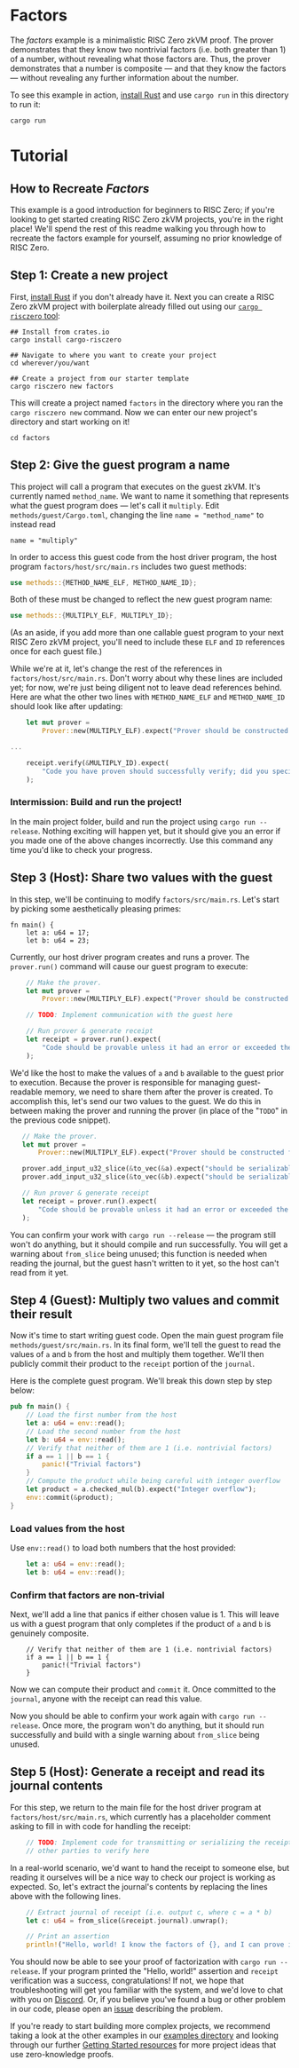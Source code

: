 # Factors

The _factors_ example is a minimalistic RISC Zero zkVM proof. The prover demonstrates that they know two nontrivial factors (i.e. both greater than 1) of a number, without revealing what those factors are. Thus, the prover demonstrates that a number is composite — and that they know the factors — without revealing any further information about the number.

To see this example in action, [install Rust] and use `cargo run` in this directory to run it:
```
cargo run
```

# Tutorial
## How to Recreate _Factors_

This example is a good introduction for beginners to RISC Zero; if you're looking to get started creating RISC Zero zkVM projects, you're in the right place! We'll spend the rest of this readme walking you through how to recreate the factors example for yourself, assuming no prior knowledge of RISC Zero.

## Step 1: Create a new project

First, [install Rust] if you don't already have it. Next you can create a RISC Zero zkVM project with boilerplate already filled out using our [`cargo risczero` tool]:
```
## Install from crates.io
cargo install cargo-risczero

## Navigate to where you want to create your project
cd wherever/you/want

## Create a project from our starter template
cargo risczero new factors
```
This will create a project named `factors` in the directory where you ran the `cargo risczero new` command. Now we can enter our new project's directory and start working on it!
```
cd factors
```

## Step 2: Give the guest program a name

This project will call a program that executes on the guest zkVM.
It's currently named `method_name`.
We want to name it something that represents what the guest program does — let's call it `multiply`.
Edit `methods/guest/Cargo.toml`, changing the line `name = "method_name"` to instead read
```
name = "multiply"
```

In order to access this guest code from the host driver program, the host program `factors/host/src/main.rs` includes two guest methods:

```rust
use methods::{METHOD_NAME_ELF, METHOD_NAME_ID};
```

Both of these must be changed to reflect the new guest program name:
```rust
use methods::{MULTIPLY_ELF, MULTIPLY_ID};
```
(As an aside, if you add more than one callable guest program to your next RISC Zero zkVM project, you'll need to include these `ELF` and `ID` references once for each guest file.)

While we're at it, let's change the rest of the references in `factors/host/src/main.rs`.
Don't worry about why these lines are included yet; for now, we're just being diligent not to leave dead references behind.
Here are what the other two lines with `METHOD_NAME_ELF` and `METHOD_NAME_ID` should look like after updating:

```rust
    let mut prover =
        Prover::new(MULTIPLY_ELF).expect("Prover should be constructed from valid ELF binary");

...

    receipt.verify(&MULTIPLY_ID).expect(
        "Code you have proven should successfully verify; did you specify the correct image ID?",
    );
```

### Intermission: Build and run the project!

In the main project folder, build and run the project using `cargo run --release`.
Nothing exciting will happen yet, but it should give you an error if you made one of the above changes incorrectly.
Use this command any time you'd like to check your progress.

## Step 3 (Host): Share two values with the guest

In this step, we'll be continuing to modify `factors/src/main.rs`.
Let's start by picking some aesthetically pleasing primes:
```
fn main() {
    let a: u64 = 17;
    let b: u64 = 23;
```

Currently, our host driver program creates and runs a prover.
The `prover.run()` command will cause our guest program to execute:

```rust
    // Make the prover.
    let mut prover =
        Prover::new(MULTIPLY_ELF).expect("Prover should be constructed from valid ELF binary");

    // TODO: Implement communication with the guest here

    // Run prover & generate receipt
    let receipt = prover.run().expect(
        "Code should be provable unless it had an error or exceeded the maximum cycle limit",
    );
```
 We'd like the host to make the values of `a` and `b` available to the guest prior to execution.
 Because the prover is responsible for managing guest-readable memory, we need to share them after the prover is created.
 To accomplish this, let's send our two values to the guest.
 We do this in between making the prover and running the prover (in place of the "`TODO`" in the previous code snippet).

 ```rust
    // Make the prover.
    let mut prover =
        Prover::new(MULTIPLY_ELF).expect("Prover should be constructed from valid ELF binary");

    prover.add_input_u32_slice(&to_vec(&a).expect("should be serializable"));
    prover.add_input_u32_slice(&to_vec(&b).expect("should be serializable"));

    // Run prover & generate receipt
    let receipt = prover.run().expect(
        "Code should be provable unless it had an error or exceeded the maximum cycle limit",
    );
```

You can confirm your work with `cargo run --release` — the program still won't do anything, but it should compile and run successfully.
You will get a warning about `from_slice` being unused; this function is needed when reading the journal, but the guest hasn't written to it yet, so the host can't read from it yet.

## Step 4 (Guest): Multiply two values and commit their result

Now it's time to start writing guest code.
Open the main guest program file `methods/guest/src/main.rs`.
In its final form, we'll tell the guest to read the values of `a` and `b` from the host and multiply them together.
We'll then publicly commit their product to the `receipt` portion of the `journal`.

Here is the complete guest program.
We'll break this down step by step below:
```rust
pub fn main() {
    // Load the first number from the host
    let a: u64 = env::read();
    // Load the second number from the host
    let b: u64 = env::read();
    // Verify that neither of them are 1 (i.e. nontrivial factors)
    if a == 1 || b == 1 {
        panic!("Trivial factors")
    }
    // Compute the product while being careful with integer overflow
    let product = a.checked_mul(b).expect("Integer overflow");
    env::commit(&product);
}
```
### Load values from the host

Use `env::read()` to load both numbers that the host provided:

```rust
    let a: u64 = env::read();
    let b: u64 = env::read();
```
### Confirm that factors are non-trivial

Next, we'll add a line that panics if either chosen value is 1. This will leave us with a guest program that only completes if the product of `a` and `b` is genuinely composite. 
```
    // Verify that neither of them are 1 (i.e. nontrivial factors)
    if a == 1 || b == 1 {
        panic!("Trivial factors")
    }
```

Now we can compute their product and `commit` it.
Once committed to the `journal`, anyone with the receipt can read this value.

Now you should be able to confirm your work again with `cargo run --release`.
Once more, the program won't do anything, but it should run successfully and build with a single warning about `from_slice` being unused.

## Step 5 (Host): Generate a receipt and read its journal contents

For this step, we return to the main file for the host driver program at `factors/host/src/main.rs`, which currently has a placeholder comment asking to fill in with code for handling the receipt:

```rust
    // TODO: Implement code for transmitting or serializing the receipt for
    // other parties to verify here
```

In a real-world scenario, we'd want to hand the receipt to someone else, but reading it ourselves will be a nice way to check our project is working as expected.
So, let's extract the journal's contents by replacing the lines above with the following lines.

```rust
    // Extract journal of receipt (i.e. output c, where c = a * b)
    let c: u64 = from_slice(&receipt.journal).unwrap();

    // Print an assertion
    println!("Hello, world! I know the factors of {}, and I can prove it!", c);
```

You should now be able to see your proof of factorization with `cargo run --release`.
If your program printed the "Hello, world!" assertion and `receipt` verification was a success, congratulations!
If not, we hope that troubleshooting will get you familiar with the system, and we'd love to chat with you on [Discord].
Or, if you believe you've found a bug or other problem in our code, please open an [issue] describing the problem.

If you're ready to start building more complex projects, we recommend taking a look at the other examples in our [examples directory] and looking through our further [Getting Started resources] for more project ideas that use zero-knowledge proofs.

[install Rust]: https://www.rust-lang.org/tools/install
[`cargo risczero` tool]: https://crates.io/crates/cargo-risczero
[examples directory]: https://github.com/risc0/risc0/tree/main/examples
[Getting Started resources]: https://www.risczero.com/docs/
[Discord]: https://discord.com/invite/risczero
[issue]: https://github.com/risc0/risc0/issues
